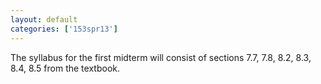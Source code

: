 ```yaml
---
layout: default
categories: ['153spr13']
---
```


The syllabus for the first midterm will consist of sections 7.7, 7.8, 8.2, 8.3, 8.4, 8.5 from the textbook.
